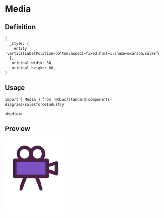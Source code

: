 # Media

## Definition

```
{
  _style: { 
    entity: 'verticalLabelPosition=bottom;aspect=fixed;html=1;shape=mxgraph.salesforce.media;',
  },
  _original_width: 60,
  _original_height: 60,
}
```

## Usage

```
import { Media } from '@diac/standard-components-diagrams/salesforceIndustry'

<Media/>
```

## Preview

<img src="./media.png" width="200"/>
